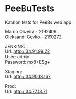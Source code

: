 # PeeBuTests
Katalon tests for PeeBu web app  

Marco Oliveira - 2192406  
Oleksandr Gevko - 2190272  

JENKINS:  
Url: <http://34.91.99.22>  
User: admin  
Password: mx8+ESg+  

Staging:  
Url: <http://34.90.18.167>  

Prod:  
Url: <http://34.77.13.71>  


